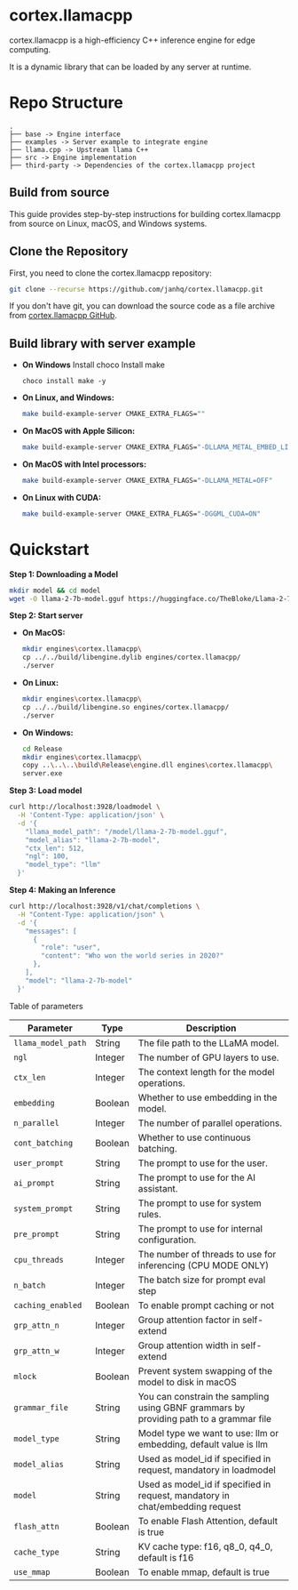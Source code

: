 # cortex.llamacpp
cortex.llamacpp is a high-efficiency C++ inference engine for edge computing.

It is a dynamic library that can be loaded by any server at runtime.

# Repo Structure
```
.
├── base -> Engine interface
├── examples -> Server example to integrate engine
├── llama.cpp -> Upstream llama C++
├── src -> Engine implementation
├── third-party -> Dependencies of the cortex.llamacpp project
```

## Build from source

This guide provides step-by-step instructions for building cortex.llamacpp from source on Linux, macOS, and Windows systems.

## Clone the Repository

First, you need to clone the cortex.llamacpp repository:

```bash
git clone --recurse https://github.com/janhq/cortex.llamacpp.git
```

If you don't have git, you can download the source code as a file archive from [cortex.llamacpp GitHub](https://github.com/janhq/cortex.llamacpp). 

## Build library with server example
- **On Windows**
  Install choco
  Install make
  ```
  choco install make -y
  ```

- **On Linux, and Windows:**

  ```bash
  make build-example-server CMAKE_EXTRA_FLAGS=""
  ```
  
- **On MacOS with Apple Silicon:**

  ```bash
  make build-example-server CMAKE_EXTRA_FLAGS="-DLLAMA_METAL_EMBED_LIBRARY=ON"
  ```

- **On MacOS with Intel processors:**

  ```bash
  make build-example-server CMAKE_EXTRA_FLAGS="-DLLAMA_METAL=OFF"
  ```

- **On Linux with CUDA:**

  ```bash
  make build-example-server CMAKE_EXTRA_FLAGS="-DGGML_CUDA=ON"
  ```

# Quickstart
**Step 1: Downloading a Model**

```bash
mkdir model && cd model
wget -O llama-2-7b-model.gguf https://huggingface.co/TheBloke/Llama-2-7B-Chat-GGUF/resolve/main/llama-2-7b-chat.Q5_K_M.gguf?download=true
```

**Step 2: Start server**
- **On MacOS:**

  ```bash
  mkdir engines\cortex.llamacpp\
  cp ../../build/libengine.dylib engines/cortex.llamacpp/
  ./server
  ```

- **On Linux:**

  ```bash
  mkdir engines\cortex.llamacpp\
  cp ../../build/libengine.so engines/cortex.llamacpp/
  ./server
  ```

- **On Windows:**

  ```bash
  cd Release
  mkdir engines\cortex.llamacpp\
  copy ..\..\..\build\Release\engine.dll engines\cortex.llamacpp\
  server.exe
  ```

**Step 3: Load model**
```bash title="Load model"
curl http://localhost:3928/loadmodel \
  -H 'Content-Type: application/json' \
  -d '{
    "llama_model_path": "/model/llama-2-7b-model.gguf",
    "model_alias": "llama-2-7b-model",
    "ctx_len": 512,
    "ngl": 100,
    "model_type": "llm"
  }'
```
**Step 4: Making an Inference**

```bash title="cortex-cpp Inference"
curl http://localhost:3928/v1/chat/completions \
  -H "Content-Type: application/json" \
  -d '{
    "messages": [
      {
        "role": "user",
        "content": "Who won the world series in 2020?"
      },
    ],
    "model": "llama-2-7b-model"
  }'
```

Table of parameters

| Parameter        | Type    | Description                                                  |
|------------------|---------|--------------------------------------------------------------|
| `llama_model_path` | String  | The file path to the LLaMA model.                            |
| `ngl`              | Integer | The number of GPU layers to use.                             |
| `ctx_len`          | Integer | The context length for the model operations.                 |
| `embedding`        | Boolean | Whether to use embedding in the model.                       |
| `n_parallel`       | Integer | The number of parallel operations. |
| `cont_batching`    | Boolean | Whether to use continuous batching.                          |
| `user_prompt`      | String  | The prompt to use for the user.                              |
| `ai_prompt`        | String  | The prompt to use for the AI assistant.                      |
| `system_prompt`    | String  | The prompt to use for system rules.                          |
| `pre_prompt`    | String  | The prompt to use for internal configuration.                          |
| `cpu_threads`   | Integer | The number of threads to use for inferencing (CPU MODE ONLY) |
| `n_batch`       | Integer | The batch size for prompt eval step |
| `caching_enabled` | Boolean | To enable prompt caching or not   |
|`grp_attn_n`|Integer|Group attention factor in self-extend|
|`grp_attn_w`|Integer|Group attention width in self-extend|
|`mlock`|Boolean|Prevent system swapping of the model to disk in macOS|
|`grammar_file`| String |You can constrain the sampling using GBNF grammars by providing path to a grammar file|
|`model_type` | String | Model type we want to use: llm or embedding, default value is llm|
|`model_alias`| String | Used as model_id if specified in request, mandatory in loadmodel|
|`model`      | String | Used as model_id if specified in request, mandatory in chat/embedding request|
|`flash_attn` | Boolean| To enable Flash Attention, default is true|
|`cache_type` | String| KV cache type: f16, q8_0, q4_0, default is f16|
|`use_mmap` | Boolean| To enable mmap, default is true|

